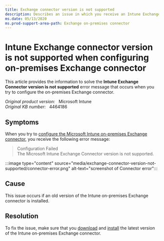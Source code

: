 ```yaml
---
title: Exchange connector version is not supported
description: Describes an issue in which you receive an Intune Exchange Connector version is not supported error message.
ms.date: 05/13/2020
ms.prod-support-area-path: Exchange on-premises connector
---
```

# Intune Exchange connector version is not supported when configuring on-premises Exchange connector

This article provides the information to solve the **Intune Exchange Connector version is not supported** error message that occurs when you try to configure the on-premises Exchange connector.

_Original product version:_ &nbsp; Microsoft Intune  
_Original KB number:_ &nbsp; 4464186

## Symptoms

When you try to [configure the Microsoft Intune on-premises Exchange connector](mem/intune/protect/exchange-connector-install), you receive the following error message:

> Configuration Failed  
> The Microsoft Intune Exchange Connector version is not supported.

:::image type="content" source="media/exchange-connector-version-not-supported/connector-error.png" alt-text="screenshot of Connector error":::

## Cause

This issue occurs if an old version of the Intune on-premises Exchange connector is installed.

## Resolution

To fix the issue, make sure that you [download](/mem/intune/protect/exchange-connector-install#download-the-installation-package) and [install](/mem/intune/protect/exchange-connector-install#install-and-configure-the-intune-exchange-connector) the latest version of the Intune on-premises Exchange connector.
